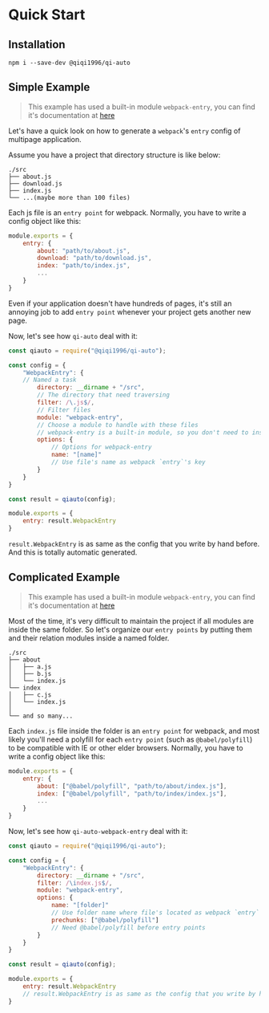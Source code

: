 # Quick Start

## Installation

```
npm i --save-dev @qiqi1996/qi-auto
```

## Simple Example

> This example has used a built-in module `webpack-entry`, you can find it's documentation at [here](../modules/webpack-entry.md)

Let's have a quick look on how to generate a `webpack`'s `entry` config of multipage application.

Assume you have a project that directory structure is like below:

```
./src
├── about.js
├── download.js
├── index.js
└── ...(maybe more than 100 files)
```

Each js file is an `entry point` for webpack. Normally, you have to write a config object like this:

```javascript
module.exports = {
    entry: {
        about: "path/to/about.js",
        download: "path/to/download.js",
        index: "path/to/index.js",
        ...
    }
}
```

Even if your application doesn't have hundreds of pages, it's still an annoying job to add `entry point` whenever your project gets another new page.

Now, let's see how `qi-auto` deal with it:

```javascript
const qiauto = require("@qiqi1996/qi-auto");

const config = {
    "WebpackEntry": {
    // Named a task
        directory: __dirname + "/src",
        // The directory that need traversing 
        filter: /\.js$/,
        // Filter files
        module: "webpack-entry",
        // Choose a module to handle with these files
        // webpack-entry is a built-in module, so you don't need to install it
        options: {
            // Options for webpack-entry
            name: "[name]"
            // Use file's name as webpack `entry`'s key
        }
    }
}

const result = qiauto(config);

module.exports = {
    entry: result.WebpackEntry
}
```

`result.WebpackEntry` is as same as the config that you write by hand before. And this is totally automatic generated.

## Complicated Example
> This example has used a built-in module `webpack-entry`, you can find it's documentation at [here](../modules/webpack-entry.md)

Most of the time, it's very difficult to maintain the project if all modules are inside the same folder. So let's organize our `entry points` by putting them and their relation modules inside a named folder.

```
./src
├── about
│   ├── a.js
│   ├── b.js
│   └── index.js
└── index
│   ├── c.js
│   └── index.js
│
└── and so many...
```

Each `index.js` file inside the folder is an `entry point` for webpack, and most likely you'll need a polyfill for each `entry point` (such as `@babel/polyfill`) to be compatible with IE or other elder browsers. Normally, you have to write a config object like this:

```javascript
module.exports = {
    entry: {
        about: ["@babel/polyfill", "path/to/about/index.js"],
        index: ["@babel/polyfill", "path/to/index/index.js"],
        ...
    }
}
```

Now, let's see how `qi-auto-webpack-entry` deal with it:

```javascript
const qiauto = require("@qiqi1996/qi-auto");

const config = {
    "WebpackEntry": {
        directory: __dirname + "/src",
        filter: /\index.js$/,
        module: "webpack-entry",
        options: {
            name: "[folder]"
            // Use folder name where file's located as webpack `entry`'s key
            prechunks: ["@babel/polyfill"]
            // Need @babel/polyfill before entry points
        }
    }
}

const result = qiauto(config);

module.exports = {
    entry: result.WebpackEntry
    // result.WebpackEntry is as same as the config that you write by hand before. And this is totally automatic generated.
}
```